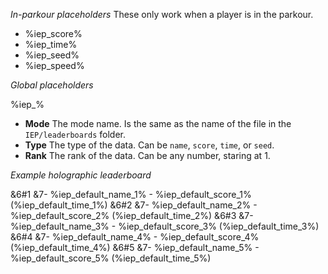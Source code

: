 _In-parkour placeholders_
These only work when a player is in the parkour.

- %iep_score%
- %iep_time%
- %iep_seed%
- %iep_speed%

_Global placeholders_

%iep_<mode>_<type>_<rank>%
- **Mode** The mode name. Is the same as the name of the file in the `IEP/leaderboards` folder.
- **Type** The type of the data. Can be `name`, `score`, `time`, or `seed`.
- **Rank** The rank of the data. Can be any number, staring at 1.


_Example holographic leaderboard_

&6#1 &7- %iep_default_name_1% - %iep_default_score_1% (%iep_default_time_1%)
&6#2 &7- %iep_default_name_2% - %iep_default_score_2% (%iep_default_time_2%)
&6#3 &7- %iep_default_name_3% - %iep_default_score_3% (%iep_default_time_3%)
&6#4 &7- %iep_default_name_4% - %iep_default_score_4% (%iep_default_time_4%)
&6#5 &7- %iep_default_name_5% - %iep_default_score_5% (%iep_default_time_5%)